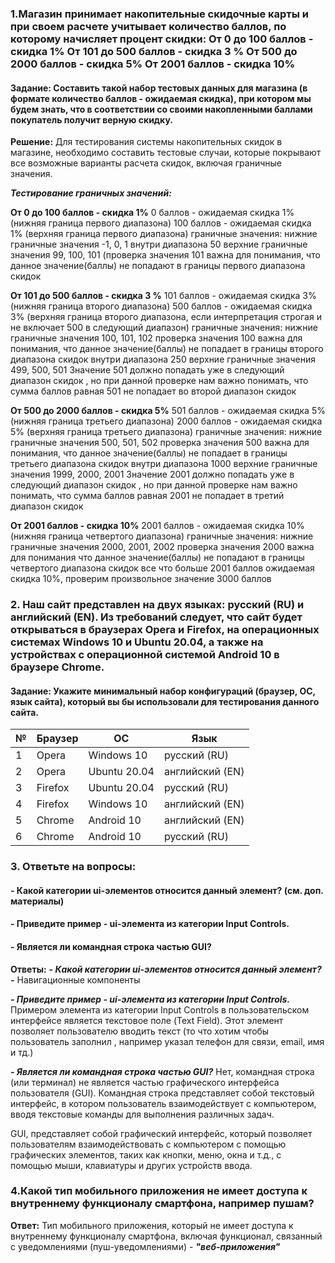 ### 1.Магазин принимает накопительные скидочные карты и при своем расчете учитывает количество баллов, по которому начисляет процент скидки: От 0 до 100 баллов - скидка 1% От 101 до 500 баллов - скидка 3 % От 500 до 2000 баллов - скидка 5% От 2001 баллов - скидка 10%

#### Задание: Составить такой набор тестовых данных для магазина (в формате количество баллов - ожидаемая скидка), при котором мы будем знать, что в соответствии со своими накопленными баллами покупатель получит верную скидку.

**Решение:**
Для тестирования системы накопительных скидок в магазине, необходимо составить тестовые случаи, которые покрывают все возможные варианты расчета скидок, включая граничные значения. 

***Тестирование граничных значений:***

**От 0 до 100 баллов - скидка 1%**
0 баллов - ожидаемая скидка 1% (нижняя граница первого диапазона)
100 баллов - ожидаемая скидка 1% (верхняя граница первого диапазона)
граничные значения:
нижние граничные значения -1, 0, 1 
внутри диапазона 50
верхние граничные значения 99, 100, 101 (проверка значения 101 важна для понимания, что данное значение(баллы) не попадают в границы первого диапазона скидок

**От 101 до 500 баллов - скидка 3 %**
101 баллов - ожидаемая скидка 3% (нижняя граница второго диапазона)
500 баллов - ожидаемая скидка 3% (верхняя граница второго диапазона, если интерпретация строгая и не включает 500 в следующий диапазон)
граничные значения:
нижние граничные значения 100, 101, 102 
проверка значения 100 важна для понимания, что данное значение(баллы) не попадает в границы второго диапазона скидок
внутри диапазона 250
верхние граничные значения 499, 500, 501
Значение 501 должно попадать уже в следующий диапазон скидок , но при данной проверке нам важно понимать, что сумма баллов равная 501 не попадает во второй диапазон скидок

**От 500 до 2000 баллов - скидка 5%**
501 баллов - ожидаемая скидка 5% (нижняя граница третьего диапазона)
2000 баллов - ожидаемая скидка 5% (верхняя граница третьего диапазона)
граничные значения:
нижние граничные значения 500, 501, 502
проверка значения 500 важна для понимания, что данное значение(баллы) не попадает в границы третьего диапазона скидок
внутри диапазона 1000
верхние граничные значения 1999, 2000, 2001
Значение 2001 должно попадать уже в следующий диапазон скидок , но при данной проверке нам важно понимать, что сумма баллов равная 2001 не попадает в третий диапазон скидок

**От 2001 баллов - скидка 10%**
2001 баллов - ожидаемая скидка 10% (нижняя граница четвертого диапазона)
граничные значения:
нижние граничные значения 2000, 2001, 2002
проверка значения 2000 важна для понимания что данное значение(баллы) не попадают в границы четвертого диапазона скидок
все что больше 2001 баллов ожидаемая скидка 10%, проверим произвольное значение 3000 баллов

### 2. Наш сайт представлен на двух языках: русский (RU) и английский (EN). Из требований следует, что сайт будет открываться в браузерах Opera и Firefox, на операционных системах Windows 10 и Ubuntu 20.04, а также на устройствах с операционной системой Android 10 в браузере Chrome.

#### Задание: Укажите минимальный набор конфигураций (браузер, ОС, язык сайта), который вы бы использовали для тестирования данного сайта.

|№|Браузер|	OC|	Язык|
|-|-|-|-|
|1|	Opera|	Windows 10|	русский (RU)|
|2|	Opera|	Ubuntu 20.04|	английский (EN)|
|3|	Firefox|	Ubuntu 20.04|	русский (RU)|
|4|	Firefox|	Windows 10|	английский (EN)|
|5|	Chrome|	Android 10|	английский (EN)|
|6|	Chrome|	Android 10|	русский (RU)|


### 3. Ответьте на вопросы:
#### - Какой категории ui-элементов относится данный элемент? (см. доп. материалы) 
#### - Приведите пример - ui-элемента из категории Input Controls.
#### - Является ли командная строка частью GUI?

**Ответы:**
***- Какой категории ui-элементов относится данный элемент? -*** Навигационные компоненты

***- Приведите пример - ui-элемента из категории Input Controls.*** 
 Примером элемента из категории Input Controls в пользовательском интерфейсе является текстовое поле (Text Field). Этот элемент позволяет пользователю вводить текст (то что хотим чтобы пользователь заполнил , например указал телефон для связи, email, имя и тд.)

***- Является ли командная строка частью GUI?***
Нет, командная строка (или терминал) не является частью графического интерфейса пользователя (GUI). Командная строка представляет собой текстовый интерфейс, в котором пользователь взаимодействует с компьютером, вводя текстовые команды для выполнения различных задач.

GUI, представляет собой графический интерфейс, который позволяет пользователям взаимодействовать с компьютером с помощью графических элементов, таких как кнопки, меню, окна и т.д., с помощью мыши, клавиатуры и других устройств ввода.

### 4.Какой тип мобильного приложения не имеет доступа к внутреннему функционалу смартфона, например пушам?

**Ответ:**
Тип мобильного приложения, который не имеет доступа к внутреннему функционалу смартфона, включая функционал, связанный с уведомлениями (пуш-уведомлениями) - ***"веб-приложения"*** 
